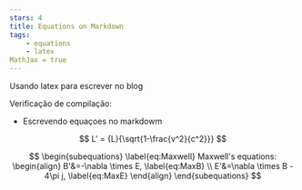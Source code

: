 ```yaml
---
stars: 4
title: Equations on Markdown
tags:
	- equations
	- latex
MathJax = true
---
```


Usando latex para escrever no blog

Verificação de compilação:
- Escrevendo equaçoes no markdowm

$$
 L' = {L}{\sqrt{1-\frac{v^2}{c^2}}}
$$

$$
\begin{subequations}
\label{eq:Maxwell}
Maxwell's equations:
\begin{align}
        B'&=-\nabla \times E,         \label{eq:MaxB} \\
        E'&=\nabla \times B - 4\pi j, \label{eq:MaxE}
\end{align}
\end{subequations}
$$

